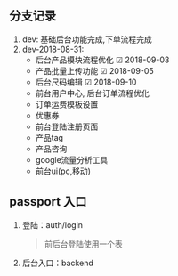 ## 分支记录
1. dev: 基础后台功能完成,下单流程完成
1. dev-2018-08-31:
    - 后台产品模块流程优化 ☑ 2018-09-03
    - 产品批量上传功能 ☑ 2018-09-05
    - 后台尺码编辑 ☑ 2018-09-10
    - 前台用户中心, 后台订单流程优化
    - 订单运费模板设置
    - 优惠券
    - 前台登陆注册页面
    - 产品tag
    - 产品咨询
    - google流量分析工具
    - 前台ui(pc,移动)
    
## passport 入口
1. 登陆：auth/login 
    > 前后台登陆使用一个表
2. 后台入口：backend
